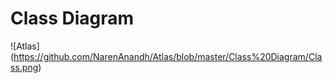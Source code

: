 # Class Diagram

![Atlas] (https://github.com/NarenAnandh/Atlas/blob/master/Class%20Diagram/Class.png)
